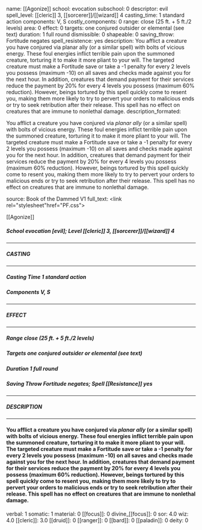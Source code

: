 name: [[Agonize]]
school: evocation
subschool: 0
descriptor: evil
spell_level: [[cleric]] 3, [[sorcerer]]/[[wizard]] 4
casting_time: 1 standard action
components: V, S
costly_components: 0
range: close (25 ft. + 5 ft./2 levels)
area: 0
effect: 0
targets: one conjured outsider or elemental (see text)
duration: 1 full round
dismissible: 0
shapeable: 0
saving_throw: Fortitude negates
spell_resistence: yes
description: You afflict a creature you have conjured via planar ally (or a similar spell) with bolts of vicious energy. These foul energies inflict terrible pain upon the summoned creature, torturing it to make it more pliant to your will. The targeted creature must make a Fortitude save or take a -1 penalty for every 2 levels you possess (maximum -10) on all saves and checks made against you for the next hour. In addition, creatures that demand payment for their services reduce the payment by 20% for every 4 levels you possess (maximum 60% reduction). However, beings tortured by this spell quickly come to resent you, making them more likely to try to pervert your orders to malicious ends or try to seek retribution after their release. This spell has no effect on creatures that are immune to nonlethal damage.
description_formated: <p>You afflict a creature you have conjured via <i>planar ally</i> (or a similar spell) with bolts of vicious energy. These foul energies inflict terrible pain upon the summoned creature, torturing it to make it more pliant to your will. The targeted creature must make a Fortitude save or take a -1 penalty for every 2 levels you possess (maximum -10) on all saves and checks made against you for the next hour. In addition, creatures that demand payment for their services reduce the payment by 20% for every 4 levels you possess (maximum 60% reduction). However, beings tortured by this spell quickly come to resent you, making them more likely to try to pervert your orders to malicious ends or try to seek retribution after their release. This spell has no effect on creatures that are immune to nonlethal damage.</p>
source: Book of the Dammed V1
full_text: <link rel="stylesheet"href="PF.css"><div class="heading"><p class="alignleft">[[Agonize]]</p><div style="clear: both;"></div></div><div><h5><b>School </b>evocation [evil]; <b>Level </b>[[cleric]] 3, [[sorcerer]]/[[wizard]] 4</h5></div><hr/><div><h5><b>CASTING</b></h5></div><hr/><div><h5><b>Casting Time </b>1 standard action</h5><h5><b>Components </b>V, S</h5></div><hr/><div><h5><b>EFFECT</b></h5></div><hr/><div><h5><b>Range </b>close (25 ft. + 5 ft./2 levels)</h5><h5><b>Targets </b>one conjured outsider or elemental (see text)</h5><h5><b>Duration </b>1 full round</h5><h5><b>Saving Throw </b>Fortitude negates; <b>Spell [[Resistance]] </b>yes</h5></div><hr/><div><h5><b>DESCRIPTION</b></h5></div><hr/><div><h4><p>You afflict a creature you have conjured via <i>planar ally</i> (or a similar spell) with bolts of vicious energy. These foul energies inflict terrible pain upon the summoned creature, torturing it to make it more pliant to your will. The targeted creature must make a Fortitude save or take a -1 penalty for every 2 levels you possess (maximum -10) on all saves and checks made against you for the next hour. In addition, creatures that demand payment for their services reduce the payment by 20% for every 4 levels you possess (maximum 60% reduction). However, beings tortured by this spell quickly come to resent you, making them more likely to try to pervert your orders to malicious ends or try to seek retribution after their release. This spell has no effect on creatures that are immune to nonlethal damage.</p></h4></div>
verbal: 1
somatic: 1
material: 0
[[focus]]: 0
divine_[[focus]]: 0
sor: 4.0
wiz: 4.0
[[cleric]]: 3.0
[[druid]]: 0
[[ranger]]: 0
[[bard]]: 0
[[paladin]]: 0
deity: 0
